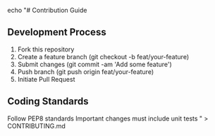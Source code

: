 echo "# Contribution Guide

## Development Process
1. Fork this repository
2. Create a feature branch (git checkout -b feat/your-feature)
3. Submit changes (git commit -am 'Add some feature')
4. Push branch (git push origin feat/your-feature)
5. Initiate Pull Request

## Coding Standards
Follow PEP8 standards
Important changes must include unit tests
" > CONTRIBUTING.md
